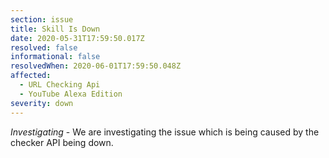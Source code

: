 ```yaml
---
section: issue
title: Skill Is Down
date: 2020-05-31T17:59:50.017Z
resolved: false
informational: false
resolvedWhen: 2020-06-01T17:59:50.048Z
affected:
  - URL Checking Api
  - YouTube Alexa Edition
severity: down
---
```

*Investigating* - We are investigating  the issue which is being caused by the checker API being down.